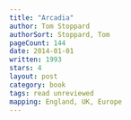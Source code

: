 ```yaml
---
title: "Arcadia"
author: Tom Stoppard
authorSort: Stoppard, Tom
pageCount: 144
date: 2014-01-01
written: 1993
stars: 4
layout: post
category: book
tags: read unreviewed
mapping: England, UK, Europe
---
```

